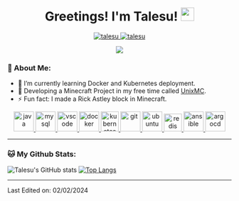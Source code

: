 <h1 align="center">
  Greetings! I'm Talesu!
  <a href="https://github.com/t">
    <img src="https://media.giphy.com/media/hvRJCLFzcasrR4ia7z/giphy.gif" width="30">
  </a>
</h1>

<p align="center">
  <a href="https://github.com/Talesu">
    <img src="https://komarev.com/ghpvc/?username=talesu&label=Profile%20views&color=blueviolet&style=flat" alt="talesu" />
  </a>
  <a href="https://github.com/Talesu">
    <img src="https://img.shields.io/github/followers/talesu?label=Followers" alt="talesu" />
  </a>
</p>

<p align="center">
  <a href="https://github.com/Talesu">
    <img src="https://readme-typing-svg.herokuapp.com?lines=Sys+Admin;Network+Engineer;Minecraft+Server+Developer;Discord+->+talesu;Always+learning+new+things&center=true&width=380&height=35">
  </a>
</p>

### 🤵 About Me:
- 🌱 I’m currently learning Docker and Kubernetes deployment.
- 💬 Developing a Minecraft Project in my free time called [UnixMC](https://github.com/UnixMC-Project).
- ⚡ Fun fact: I made a Rick Astley block in Minecraft.

<p align="center">
  <a href="https://www.java.com">
    <img src="https://cdn.jsdelivr.net/gh/devicons/devicon/icons/java/java-original.svg" alt="java" width="45" height="45"/> 
  </a>
  <a href="https://www.mysql.com">
    <img src="https://cdn.jsdelivr.net/gh/devicons/devicon/icons/mysql/mysql-original.svg" alt="mysql" width="45" height="45"/> 
  </a>
  <a href="https://code.visualstudio.com">
    <img src="https://cdn.jsdelivr.net/gh/devicons/devicon/icons/vscode/vscode-original.svg" alt="vscode" width="45" height="45"/>
  </a>
  <a href="https://www.docker.com">
    <img src="https://cdn.jsdelivr.net/gh/devicons/devicon/icons/docker/docker-original.svg" alt="docker" width="45" height="45"/> 
  </a>
  <a href="https://kubernetes.io">
    <img src="https://www.vectorlogo.zone/logos/kubernetes/kubernetes-icon.svg" alt="kubernetes" width="40" height="45"/>
  </a>
  <a href="https://git-scm.com">
    <img src="https://cdn.jsdelivr.net/gh/devicons/devicon/icons/git/git-original.svg" alt="git" width="45" height="45"/> 
  </a>
  <a href="https://ubuntu.com">
    <img src="https://cdn.jsdelivr.net/gh/devicons/devicon/icons/ubuntu/ubuntu-plain.svg" alt="ubuntu" width="45" height="45"/>
  </a>
  <a href="https://redis.io">
    <img src="https://cdn.jsdelivr.net/gh/devicons/devicon/icons/redis/redis-original.svg" alt="redis" width="40" height="40"/>  
  </a>
  <a href="https://www.ansible.com/">
    <img src="https://cdn.jsdelivr.net/gh/devicons/devicon/icons/ansible/ansible-original.svg" alt="ansible" width="45" height="45"/>  
  </a>
  <a href="https://argo-cd.readthedocs.io/en/stable/">
    <img src="https://cdn.jsdelivr.net/gh/devicons/devicon/icons/argocd/argocd-original.svg" alt="argocd" width="45" height="45"/>  
  </a>
</p>


---

### 🐱 My Github Stats:
![Talesu's GitHub stats](https://github-readme-stats.vercel.app/api?username=talesu&show_icons=true&theme=tokyonight)
[![Top Langs](https://github-readme-stats.vercel.app/api/top-langs/?username=talesu&layout=compact&theme=tokyonight)](https://github.com/anuraghazra/github-readme-stats)

---
Last Edited on: 02/02/2024
